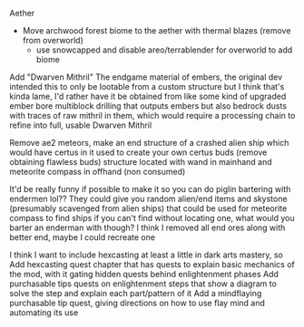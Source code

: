 Aether
- Move archwood forest biome to the aether with thermal blazes (remove from overworld)
	- use snowcapped and disable areo/terrablender for overworld to add biome

Add "Dwarven Mithril" The endgame material of embers, the original dev intended this to only be lootable from a custom structure but I think that's kinda lame, I'd rather have it be obtained from like some kind of upgraded ember bore multiblock drilling that outputs embers but also bedrock dusts with traces of raw mithril in them, which would require a processing chain to refine into full, usable Dwarven Mithril

Remove ae2 meteors, make an end structure of a crashed alien ship which would have certus in it used to create your own certus buds (remove obtaining flawless buds) structure located with wand in mainhand and meteorite compass in offhand (non consumed)

It'd be really funny if possible to make it so you can do piglin bartering with endermen lol?? They could give you random alien/end items and skystone (presumably scavenged from alien ships) that could be used for meteorite compass to find ships if you can't find without locating one, what would you barter an enderman with though? I think I removed all end ores along with better end, maybe I could recreate one

I think I want to include hexcasting at least a little in dark arts mastery, so Add hexcasting quest chapter that has quests to explain basic mechanics of the mod, with it gating hidden quests behind enlightenment phases Add purchasable tips quests on enlightenment steps that show a diagram to solve the step and explain each part/pattern of it Add a mindflaying purchasable tip quest, giving directions on how to use flay mind and automating its use